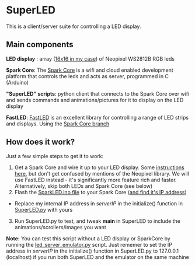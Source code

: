 # SuperLED

This is a client/server suite for controlling a LED display. 


## Main components
**LED display** : array ([16x16 in my case](http://rgb-123.com/product/1616-16-x-16-rgb-led-matrix/)) of Neopixel WS2812B RGB leds

**Spark Core**: The [Spark Core](http://spark.io) is a wifi and cloud enabled development platform that controls the leds and acts as server, programmed in C (Arduino)

**"SuperLED" scripts**: python client that connects to the Spark Core over wifi and sends commands and animations/pictures for it to display on the LED display

**FastLED**: [FastLED](http://fastled.io) is an excellent library for controlling a range of LED strips and displays. Using the [Spark Core branch](https://github.com/FastLED/FastLED/tree/sparkcore)

## How does it work?
Just a few simple steps to get it to work:

1. Get a Spark Core and wire it up to your LED display. Some [instructions here](https://community.spark.io/t/adafruit-neopixel-library-ported/1143/160), but don't get confused by mentions of the Neopixel library. We will use FastLED instead - it's significantly more feature rich and faster. Alternatively, skip both LEDs and Spark Core (see below)
2. Flash the [SparkLED.ino file](https://github.com/olesk75/SuperLED/blob/master/%20superled/SparkCore/SparkLED.ino) to your Spark Core ([and find it's IP address](http://blog.spark.io/2014/03/11/spark-publish/))
- Replace my internal IP address in *serverIP* in the initialize() function in [SuperLED.py](https://github.com/olesk75/SuperLED/blob/master/%20superled/SuperLED.py) with yours
3. Run SuperLED.py to test, and tweak __main__ in SuperLED to include the animations/scrollers/images you want

**Note:** You can test this script without a LED display or SparkCore by running the [led_server_emulator.py](https://github.com/olesk75/SuperLED/blob/master/%20superled/led_server_emulator.py) script. Just rememer to set the IP address in *serverIP* in the initialize() function in SuperLED.py to 127.0.0.1 (localhost) if you run both SuperLED and the emulator on the same machine
